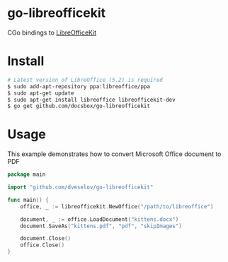 # go-libreofficekit

CGo bindings to [LibreOfficeKit](https://docs.libreoffice.org/libreofficekit.html)

# Install
```bash
# Latest version of LibreOffice (5.2) is required
$ sudo add-apt-repository ppa:libreoffice/ppa
$ sudo apt-get update
$ sudo apt-get install libreoffice libreofficekit-dev
$ go get github.com/docsbox/go-libreofficekit
```

# Usage

This example demonstrates how to convert Microsoft Office document to PDF

```go
package main

import "github.com/dveselov/go-libreofficekit"

func main() {
    office, _ := libreofficekit.NewOffice("/path/to/libreoffice")

    document, _ := office.LoadDocument("kittens.docx")
    document.SaveAs("kittens.pdf", "pdf", "skipImages")

    document.Close()
    office.Close()
}

```
